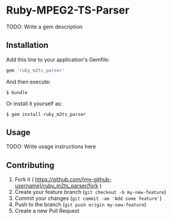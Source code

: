 # Ruby-MPEG2-TS-Parser

TODO: Write a gem description

## Installation

Add this line to your application's Gemfile:

```ruby
gem 'ruby_m2ts_parser'
```

And then execute:

    $ bundle

Or install it yourself as:

    $ gem install ruby_m2ts_parser

## Usage

TODO: Write usage instructions here

## Contributing

1. Fork it ( https://github.com/[my-github-username]/ruby_m2ts_parser/fork )
2. Create your feature branch (`git checkout -b my-new-feature`)
3. Commit your changes (`git commit -am 'Add some feature'`)
4. Push to the branch (`git push origin my-new-feature`)
5. Create a new Pull Request
